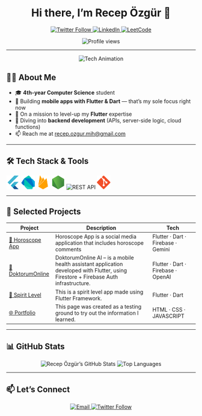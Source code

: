 <h1 align="center">Hi there, I’m Recep Özgür 👋</h1>
<p align="center">
 <a href="https://twitter.com/recep_zgr07">
    <img alt="Twitter Follow" src="https://img.shields.io/twitter/follow/recep_zgr07?style=social" />
  </a>
  <a href="https://www.linkedin.com/in/recepozgurmih/">
    <img alt="LinkedIn" src="https://img.shields.io/badge/LinkedIn-Recep%20Özgür-blue?style=social&logo=linkedin" />
  </a>
   <a href="https://leetcode.com/recepzgrmh">
    <img alt="LeetCode" src="https://img.shields.io/badge/LeetCode-recepzgrmh-yellow?style=social&logo=leetcode" />
  </a>
</p>

<p align="center">
  <img
    src="https://komarev.com/ghpvc/?username=recepzgrmh&style=flat-square&color=blueviolet"
    alt="Profile views"
  />
</p>

---

<!-- Banner -->
<p align="center">
  <img 
    src="https://media1.giphy.com/media/v1.Y2lkPTc5MGI3NjExY3EwdmwzcTIwM2htM3c3N2w1Y2w3OGFhYzI1MmF2NjQzYnJrdXd1NyZlcD12MV9pbnRlcm5hbF9naWZfYnlfaWQmY3Q9Zw/GRPy8MKag9U1U88hzY/giphy.gif" 
    alt="Tech Animation" 
    width="50%" 
   style="max-width:400px; height:auto;"
  />
</p>


## 👨‍💻 About Me

- 🎓 **4th-year Computer Science** student  
- 📱 Building **mobile apps with Flutter & Dart** — that’s my sole focus right now  
- 🚀 On a mission to level-up my **Flutter** expertise  
- 💾 Diving into **backend development** (APIs, server-side logic, cloud functions)  
- 📫 Reach me at [recep.ozgur.mih@gmail.com](mailto:recep.ozgur.mih@gmail.com)

---

## 🛠️ Tech Stack & Tools

<p align="left">
  <img src="https://raw.githubusercontent.com/devicons/devicon/master/icons/flutter/flutter-original.svg" alt="Flutter" width="36" height="36"/>
  <img src="https://raw.githubusercontent.com/devicons/devicon/master/icons/dart/dart-original.svg" alt="Dart" width="36" height="36"/>
  <img src="https://raw.githubusercontent.com/devicons/devicon/master/icons/firebase/firebase-plain.svg" alt="Firebase" width="36" height="36"/>
  <img src="https://raw.githubusercontent.com/devicons/devicon/master/icons/nodejs/nodejs-original.svg" alt="Node.js" width="36" height="36"/>
  <img src="https://raw.githubusercontent.com/devicons/devicon/master/icons/rest/rest-original-wordmark.svg" alt="REST API" width="36" height="36"/>
  <img src="https://raw.githubusercontent.com/devicons/devicon/master/icons/git/git-original.svg" alt="Git" width="36" height="36"/>
</p>

---

## 🚀 Selected Projects

| Project | Description | Tech |
| ------- | ----------- | ---- |
| [📱 Horoscope App](https://github.com/recepzgrmh/Horoscope_App) | Horoscope App is a social media application that includes horoscope comments | Flutter · Dart · Firebase · Gemini |
| [🤖 DoktorumOnline](https://github.com/recepzgrmh/DoktorumOnline-AI) | DoktorumOnline AI – is a mobile health assistant application developed with Flutter, using Firestore + Firebase Auth infrastructure. | Flutter · Dart · Firebase · OpenAI |
| [🔧 Spirit Level](https://github.com/recepzgrmh/Spirit_Level) | This is a spirit level app made using Flutter Framework. | Flutter · Dart |
| [🌐 Portfolio](https://github.com/recepzgrmh/recepzgrmh.github.io) |This page was created as a testing ground to try out the information I learned. | HTML · CSS · JAVASCRIPT |

---

## 📊 GitHub Stats

<p align="center">
  <img src="https://github-readme-stats.vercel.app/api?username=recepzgrmh&show_icons=true&theme=radical&title=Recep%20Özgür%20MIH's%20GitHub%20Stats" alt="Recep Özgür’s GitHub Stats" />
  <img src="https://github-readme-stats.vercel.app/api/top-langs?username=recepzgrmh&theme=radical" alt="Top Languages" />
</p>


---

## 📫 Let’s Connect

<p align="center">
  <a href="mailto:recep.ozgur.mih@gmail.com">
    <img src="https://img.shields.io/badge/Email-recep.ozgur.mih@gmail.com-red?style=flat&logo=gmail" alt="Email" />
  </a>
  <a href="https://twitter.com/recep_zgr07">
    <img src="https://img.shields.io/twitter/follow/recep_zgr07?label=Follow&style=social" alt="Twitter Follow" />
  </a>
</p>
